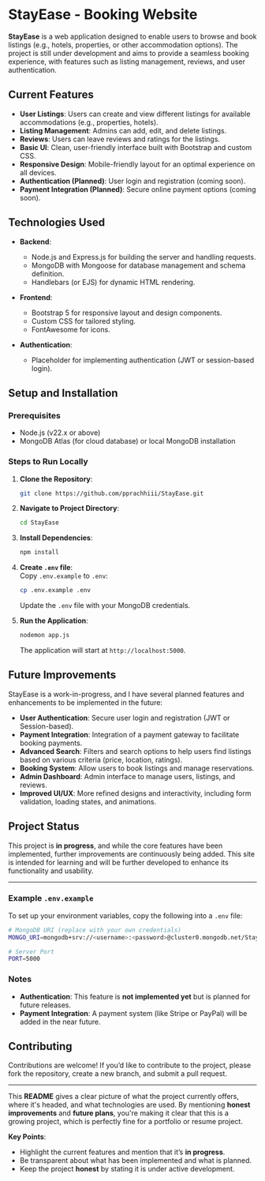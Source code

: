 # StayEase - Booking Website

**StayEase** is a web application designed to enable users to browse and book listings (e.g., hotels, properties, or other accommodation options). The project is still under development and aims to provide a seamless booking experience, with features such as listing management, reviews, and user authentication.

## Current Features

- **User Listings**: Users can create and view different listings for available accommodations (e.g., properties, hotels).
- **Listing Management**: Admins can add, edit, and delete listings.
- **Reviews**: Users can leave reviews and ratings for the listings.
- **Basic UI**: Clean, user-friendly interface built with Bootstrap and custom CSS.
- **Responsive Design**: Mobile-friendly layout for an optimal experience on all devices.
- **Authentication (Planned)**: User login and registration (coming soon).
- **Payment Integration (Planned)**: Secure online payment options (coming soon).

## Technologies Used

- **Backend**:
  - Node.js and Express.js for building the server and handling requests.
  - MongoDB with Mongoose for database management and schema definition.
  - Handlebars (or EJS) for dynamic HTML rendering.
- **Frontend**:

  - Bootstrap 5 for responsive layout and design components.
  - Custom CSS for tailored styling.
  - FontAwesome for icons.

- **Authentication**:
  - Placeholder for implementing authentication (JWT or session-based login).

## Setup and Installation

### Prerequisites

- Node.js (v22.x or above)
- MongoDB Atlas (for cloud database) or local MongoDB installation

### Steps to Run Locally

1. **Clone the Repository**:

   ```bash
   git clone https://github.com/pprachhiii/StayEase.git
   ```

2. **Navigate to Project Directory**:

   ```bash
   cd StayEase
   ```

3. **Install Dependencies**:

   ```bash
   npm install
   ```

4. **Create `.env` file**:  
   Copy `.env.example` to `.env`:

   ```bash
   cp .env.example .env
   ```

   Update the `.env` file with your MongoDB credentials.

5. **Run the Application**:
   ```bash
   nodemon app.js
   ```
   The application will start at `http://localhost:5000`.

## Future Improvements

StayEase is a work-in-progress, and I have several planned features and enhancements to be implemented in the future:

- **User Authentication**: Secure user login and registration (JWT or Session-based).
- **Payment Integration**: Integration of a payment gateway to facilitate booking payments.
- **Advanced Search**: Filters and search options to help users find listings based on various criteria (price, location, ratings).
- **Booking System**: Allow users to book listings and manage reservations.
- **Admin Dashboard**: Admin interface to manage users, listings, and reviews.
- **Improved UI/UX**: More refined designs and interactivity, including form validation, loading states, and animations.

## Project Status

This project is **in progress**, and while the core features have been implemented, further improvements are continuously being added. This site is intended for learning and will be further developed to enhance its functionality and usability.

---

### Example `.env.example`

To set up your environment variables, copy the following into a `.env` file:

```bash
# MongoDB URI (replace with your own credentials)
MONGO_URI=mongodb+srv://<username>:<password>@cluster0.mongodb.net/StayEase?retryWrites=true&w=majority

# Server Port
PORT=5000
```

### Notes

- **Authentication**: This feature is **not implemented yet** but is planned for future releases.
- **Payment Integration**: A payment system (like Stripe or PayPal) will be added in the near future.

## Contributing

Contributions are welcome! If you’d like to contribute to the project, please fork the repository, create a new branch, and submit a pull request.

---

This **README** gives a clear picture of what the project currently offers, where it's headed, and what technologies are used. By mentioning **honest improvements** and **future plans**, you're making it clear that this is a growing project, which is perfectly fine for a portfolio or resume project.

**Key Points**:

- Highlight the current features and mention that it’s **in progress**.
- Be transparent about what has been implemented and what is planned.
- Keep the project **honest** by stating it is under active development.
